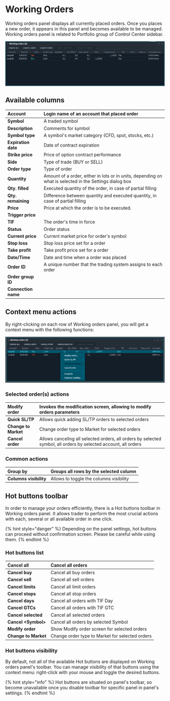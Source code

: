 # Working Orders

Working orders panel displays all currently placed orders. Once you places a new order, it appears in this panel and becomes available to be managed. Working orders panel is related to Portfolio group of Control Center sidebar.

![The common look of Working Orders panel](../.gitbook/assets/workingorders.png)

## Available columns

| **Account** | Login name of an account that placed order |
| :--- | :--- |
| **Symbol** | A traded symbol |
| **Description** | Comments for symbol |
| **Symbol type** | A symbol's market category \(CFD, spot, stocks, etc.\) |
| **Expiration date** | Date of contract expiration |
| **Strike price** | Price of option contract performance |
| **Side** | Type of trade \(BUY or SELL\) |
| **Order type** | Type of order |
| **Quantity** | Amount of a order, either in lots or in units, depending on what is selected in the Settings dialog box |
| **Qty. filled** | Executed quantity of the order, in case of partial filling |
| **Qty. remaining** | Difference between quantity and executed quantity, in case of partial filling |
| **Price** | Price at which the order is to be executed. |
| **Trigger price** |  |
| **TIF** | The order's time in force |
| **Status** | Order status |
| **Current price** | Current market price for order's symbol |
| **Stop loss** | Stop loss price set for a order |
| **Take profit** | Take profit price set for a order |
| **Date/Time** | Date and time when a order was placed |
| **Order ID** | A unique number that the trading system assigns to each order |
| **Order group ID** |  |
| **Connection name** |  |

## Context menu actions

By right-clicking on each row of Working orders panel, you will get a context menu with the following functions:

![Context functions](../.gitbook/assets/workingordersconextmenuselected.png)

### Selected order\(s\) actions

| **Modify order** | Invokes the modification screen, allowing to modify orders parameters |
| :--- | :--- |
| **Quick SL/TP** | Allows quick adding SL/TP orders to selected orders |
| **Change to Market** | Change order type to Market for selected orders |
| **Cancel order** | Allows canceling all selected orders, all orders by selected symbol, all orders by selected account, all orders |

### Common actions

| **Group by** |  Groups all rows by the selected column |
| :--- | :--- |
| **Columns visibility** |  Allows to toggle the columns visibility |

## Hot buttons toolbar

In order to manage your orders efficiently, there is a Hot buttons toolbar in Working orders panel. It allows trader to perform the most crucial actions with each, several or all available order in one click.

{% hint style="danger" %}
Depending on the panel settings, hot buttons can proceed without confirmation screen. Please be careful while using them.
{% endhint %}

###  Hot buttons list

| **Cancel all** | Cancel all orders |
| :--- | :--- |
| **Cancel buy** | Cancel all buy orders |
| **Cancel sell** | Cancel all sell orders |
| **Cancel limits** | Cancel all limit orders |
| **Cancel stops** | Cancel all stop orders |
| **Cancel days** | Cancel all orders with TIF Day |
| **Cancel GTCs** | Cancel all orders with TIF GTC |
| **Cancel selected** | Cancel all selected orders |
| **Cancel &lt;Symbol&gt;** | Cancel all orders by selected Symbol |
| **Modify order** | Show Modify order screen for selected orders |
| **Change to Market** | Change order type to Market for selected orders |

### Hot buttons visibility

By default, not all of the available Hot buttons are displayed on Working orders panel's toolbar. You can manage visibility of that buttons using the context menu: right-click with your mouse and toggle the desired buttons.

{% hint style="info" %}
Hot buttons are situated on panel's toolbar, so become unavailable once you disable toolbar for specific panel in panel's settings.
{% endhint %}

